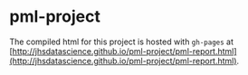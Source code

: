 pml-project
===========

The compiled html for this project is hosted with `gh-pages` at [http://jhsdatascience.github.io/pml-project/pml-report.html](http://jhsdatascience.github.io/pml-project/pml-report.html).
